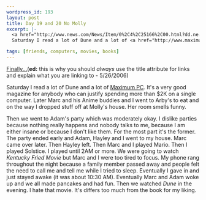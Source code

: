 ```yaml
--- 
wordpress_id: 193
layout: post
title: Day 19 and 20 No Molly
excerpt: |-
  <a href="http://www.news.com/News/Item/0%2C4%2C25166%2C00.html?dd.ne.tx.wr">Finally...</a><p>
  Saturday I read a lot of Dune and a lot of <a href="http://www.maximumpcmag.com/">Maximum PC</a>.  It's a very good magazine for anybody who can justify spending more than $2K on a single computer.  Later Marc and his Anime buddies and I went to Arby's to eat and on the way I dropped stuff off at Molly's house.  Her room smells funny.<p>Then we went to Adam's party which was moderately okay.  I dislike parties because nothing really happens and nobody talks to me, because I am either insane or because I don't like them.  For the most part it's the former.  The party ended early and Adam, Hayley and I went to my house.  Marc came over later.  Then Hayley left.  Then Marc and I played Mario.  Then I played Solstice.  I played until 2AM or more.  We were going to watch <i>Kentucky Fried Movie</i> but Marc and I were too tired to focus.  My phone rang throughout the night because a family member passed away and people felt the need to call me and tell me while I tried to sleep.  Eventually I gave in and just stayed awake (it was about 10:30 AM).  Eventually Marc and Adam woke up and we all made pancakes and had fun.  Then we watched <i>Dune</i> in the evening.  I hate that movie.  It's differs too much from the book for my liking.

tags: [friends, computers, movies, books]
---
```


<a href="http://www.news.com/News/Item/0%2C4%2C25166%2C00.html?dd.ne.tx.wr">Finally...</a>(**ed:** this is why you should *always* use the title attribute for links and explain what you are linking to - 5/26/2006)<p>
Saturday I read a lot of Dune and a lot of <a href="http://www.maximumpcmag.com/">Maximum PC</a>.  It's a very good magazine for anybody who can justify spending more than $2K on a single computer.  Later Marc and his Anime buddies and I went to Arby's to eat and on the way I dropped stuff off at Molly's house.  Her room smells funny.<p>Then we went to Adam's party which was moderately okay.  I dislike parties because nothing really happens and nobody talks to me, because I am either insane or because I don't like them.  For the most part it's the former.  The party ended early and Adam, Hayley and I went to my house.  Marc came over later.  Then Hayley left.  Then Marc and I played Mario.  Then I played Solstice.  I played until 2AM or more.  We were going to watch <i>Kentucky Fried Movie</i> but Marc and I were too tired to focus.  My phone rang throughout the night because a family member passed away and people felt the need to call me and tell me while I tried to sleep.  Eventually I gave in and just stayed awake (it was about 10:30 AM).  Eventually Marc and Adam woke up and we all made pancakes and had fun.  Then we watched <i>Dune</i> in the evening.  I hate that movie.  It's differs too much from the book for my liking.
